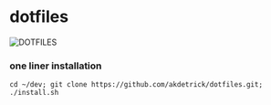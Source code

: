 dotfiles
========

![DOTFILES](https://gimmebar-assets.s3.amazonaws.com/518835ed21281.jpg "DOTFILES")


### one liner installation
`cd ~/dev; git clone https://github.com/akdetrick/dotfiles.git; ./install.sh`
